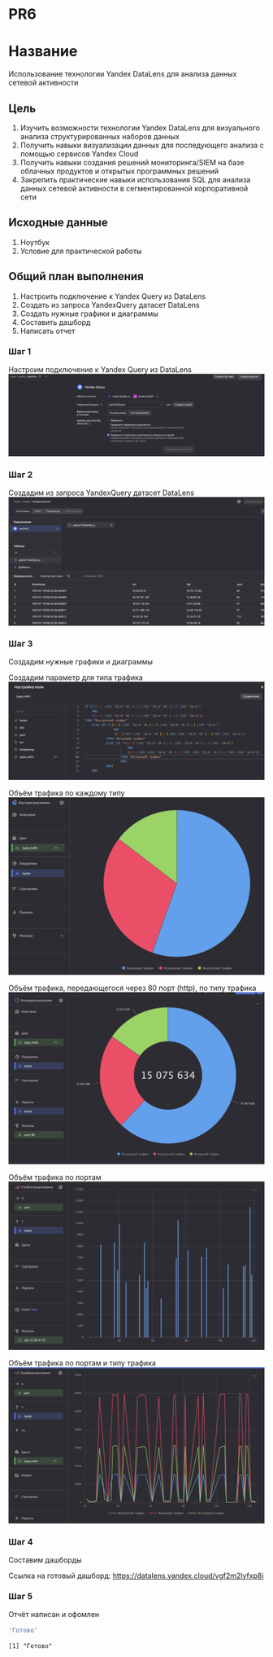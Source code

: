 # PR6


# Название

Использование технологии Yandex DataLens для анализа данных сетевой
активности

## Цель

1.  Изучить возможности технологии Yandex DataLens для визуального
    анализа структурированных наборов данных
2.  Получить навыки визуализации данных для последующего анализа с
    помощью сервисов Yandex Cloud
3.  Получить навыки создания решений мониторинга/SIEM на базе облачных
    продуктов и открытых программных решений
4.  Закрепить практические навыки использования SQL для анализа данных
    сетевой активности в сегментированной корпоративной сети

## Исходные данные

1.  Ноутбук
2.  Условие для практической работы

## Общий план выполнения

1.  Настроить подключение к Yandex Query из DataLens
2.  Создать из запроса YandexQuery датасет DataLens
3.  Создать нужные графики и диаграммы
4.  Составить дашборд
5.  Написать отчет

### Шаг 1

Настроим подключение к Yandex Query из DataLens ![](img/1.png)

### Шаг 2

Создадим из запроса YandexQuery датасет DataLens ![](img/2.png)

### Шаг 3

Создадим нужные графики и диаграммы

Создадим параметр для типа трафика ![](img/3.png)

Объём трафика по каждому типу ![](img/4.png)

Объём трафика, передающегося через 80 порт (http), по типу трафика
![](img/5.png)

Объём трафика по портам ![](img/6.png)

Объём трафика по портам и типу трафика ![](img/7.png)

### Шаг 4

Составим дашборды

Ссылка на готовый дашборд: https://datalens.yandex.cloud/vgf2m2lyfxp8i

### Шаг 5

Отчёт написан и офомлен

``` r
'Готово'
```

    [1] "Готово"

